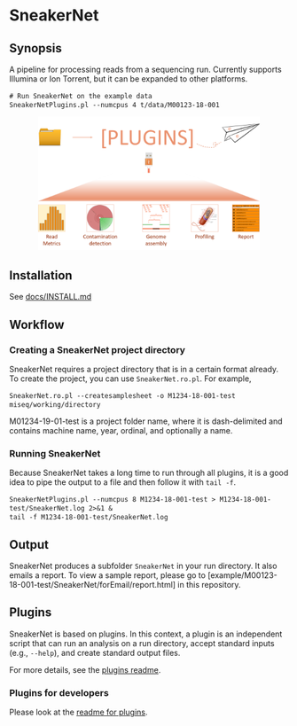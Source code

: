 # SneakerNet

## Synopsis

A pipeline for processing reads from a sequencing run. Currently supports Illumina or Ion Torrent,
but it can be expanded to other platforms.

    # Run SneakerNet on the example data
    SneakerNetPlugins.pl --numcpus 4 t/data/M00123-18-001

<p align='center'>
  <img src='./docs/images/overview.png' alt='SneakerNet workflow' width='400' />
</p>

## Installation

See [docs/INSTALL.md](docs/INSTALL.md)

## Workflow

### Creating a SneakerNet project directory

SneakerNet requires a project directory that is in a certain format already.
To create the project, you can use `SneakerNet.ro.pl`.  For example,

    SneakerNet.ro.pl --createsamplesheet -o M1234-18-001-test miseq/working/directory

M01234-19-01-test is a project folder name, where it is dash-delimited and contains
machine name, year, ordinal, and optionally a name.

### Running SneakerNet

Because SneakerNet takes a long time to run through all plugins, it is
a good idea to pipe the output to a file and then follow it with `tail -f`.

    SneakerNetPlugins.pl --numcpus 8 M1234-18-001-test > M1234-18-001-test/SneakerNet.log 2>&1 &
    tail -f M1234-18-001-test/SneakerNet.log

## Output

SneakerNet produces a subfolder `SneakerNet` in your run directory.
It also emails a report. To view a sample report, please go to 
[example/M00123-18-001-test/SneakerNet/forEmail/report.html]
in this repository.

## Plugins

SneakerNet is based on plugins.  In this context, a plugin is an independent script
that can run an analysis on a run directory, accept standard inputs (e.g., `--help`),
and create standard output files.

For more details, see the [plugins readme](docs/PLUGINS.md).

### Plugins for developers

Please look at the [readme for plugins](docs/PLUGINSDEV.md).

